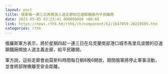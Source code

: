 ```yaml
---
layout: post
title: 俄軍稱一連三日再開放人道走廊給亞速鋼鐵廠內平民離開
date: 2022-05-05 03:23:41.000000000 +08:00
link: https://news.rthk.hk/rthk/ch/component/k2/1647059-20220505.htm
categories: rthk
---
```


俄羅斯軍方表示，將於星期四起一連三日在烏克蘭南部港口城市馬里烏波爾的亞速鋼鐵廠開放人道主義走廊，給平民離開。

軍方說，這些走廊會由莫斯科時間每日朝8晚6開放，期間俄軍將停止軍事活動，並會將部隊撤離至安全距離。
